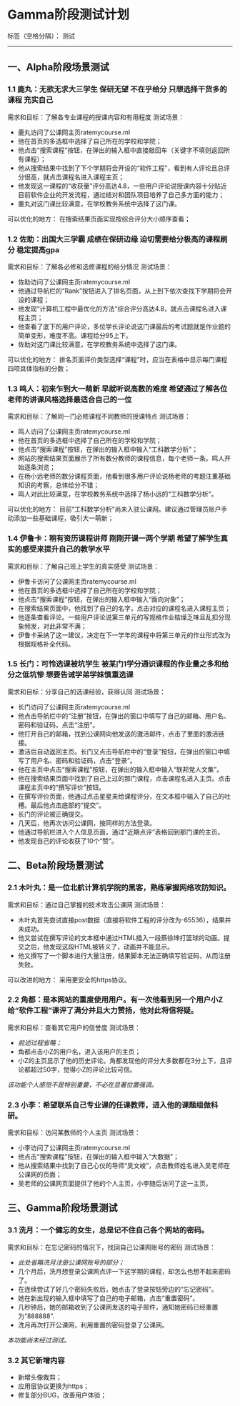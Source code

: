 ﻿# Gamma阶段测试计划

标签（空格分隔）： 测试

---

## 一、Alpha阶段场景测试
### 1.1 鹿丸：无欲无求大三学生 保研无望 不在乎给分 只想选择干货多的课程 充实自己
需求和目标：了解各专业课程的授课内容和有用程度
测试场景：
- 鹿丸访问了公课网主页ratemycourse.ml
- 他在首页的多选框中选择了自己所在的学校和学院；
- 他点击“搜索课程”按钮，在弹出的输入框中直接敲回车（关键字不填则返回所有课程）；
- 他从搜索结果中找到了下个学期将会开设的“软件工程”，看到有人评论且总评分很高，就点击课程名进入课程主页；
- 他发现这一课程的“收获量”评分高达4.8，一些用户评论说授课内容十分贴近目前软件企业的开发流程，通过结对和团队项目培养了自己多方面的能力；
- 鹿丸对这门课比较满意，在学校教务系统中选择了这门课。

可以优化的地方：
在搜索结果页面实现按综合评分大小顺序查看；
### 1.2 佐助：出国大三学霸 成绩在保研边缘 迫切需要给分极高的课程刷分 稳定提高gpa
需求和目标：了解各必修和选修课程的给分情况
测试场景：
- 佐助访问了公课网主页ratemycourse.ml
- 他通过导航栏的“Rank”按钮进入了排名页面，从上到下依次查找下学期将会开设的课程；
- 他发现“计算机工程中最优化的方法”综合评分高达4.8，就点击课程名进入课程主页；
- 他查看了底下的用户评论，多位学长评论说这门课最后的考试题就是作业题的简单变形，难度不高。课程给分95上下。
- 佐助对这门课比较满意，在学校教务系统中选择了这门课。

可以优化的地方：
排名页面评价类型选择“课程”时，应当在表格中显示每门课程四项具体指标的分数；
### 1.3 鸣人：初来乍到大一萌新 早就听说高数的难度 希望通过了解各位老师的讲课风格选择最适合自己的一位
需求和目标：了解同一门必修课程不同教师的授课特点
测试场景：
- 鸣人访问了公课网主页ratemycourse.ml
- 他在首页的多选框中选择了自己所在的学校和学院；
- 他点击“搜索课程”按钮，在弹出的输入框中输入“工科数学分析”；
- 网站的搜索结果页面展示了所有数分教师的课程信息，每个老师一条。鸣人开始逐条浏览；
- 在杨小远老师的数分课程页面，他看到很多用户评论说杨老师的考题注重基础知识的考察，总体给分不错；
- 鸣人对此比较满意，在学校教务系统中选择了杨小远的“工科数学分析”。

可以优化的地方：
目前“工科数学分析”尚未入驻公课网。建议通过管理员账户手动添加一些基础课程，吸引大一萌新；
### 1.4 伊鲁卡：稍有资历课程讲师 刚刚开课一两个学期 希望了解学生真实的感受来提升自己的教学水平
需求和目标：了解自己班上学生的真实感受
测试场景：
- 伊鲁卡访问了公课网主页ratemycourse.ml
- 他在首页的多选框中选择了自己所在的学校和学院；
- 他点击“搜索课程”按钮，在弹出的输入框中输入“面向对象”；
- 在搜索结果页面中，他找到了自己的名字，点击对应的课程名进入课程主页；
- 他逐条查看评论。一些用户评论说第三单元的写规格作业枯燥乏味且乱扣分现象频发，对此非常不满；
- 伊鲁卡采纳了这一建议，决定在下一学年的课程中将第三单元的作业形式改为根据规格补全代码。

### 1.5 长门：可怜选课被坑学生 被某门1学分通识课程的作业量之多和给分之低坑惨 想要告诫学弟学妹慎重选课
需求和目标：分享自己的选课经验，获得认同
测试场景：
- 长门访问了公课网主页ratemycourse.ml
- 他点击导航栏中的“注册”按钮，在弹出的窗口中填写了自己的邮箱、用户名、密码和验证码，点击“注册”。
- 他打开自己的邮箱，找到公课网向他发送的激活邮件，点击了里面的激活链接。
- 激活后自动返回主页。长门又点击导航栏中的“登录”按钮，在弹出的窗口中填写了用户名、密码和验证码，点击“登录”。
- 他在主页中点击“搜索课程”按钮，在弹出的输入框中输入“联邦党人文集”。
- 他在搜索结果页面中找到了自己上过的那门课程，点击课程名进入主页。点击课程主页中的“撰写评价”按钮。
- 在撰写评价页面，他通过点击星星来给课程评分，在文本框中输入了自己的吐槽。最后他点击底部的“提交”。
- 长门的评论被正确提交。
- 几天后，他再次访问公课网，按同样的方法登录。
- 他通过导航栏进入个人信息页面，通过“近期点评”表格回到那门课的主页。
- 他发现自己的评论收获了10个“赞”。

## 二、Beta阶段场景测试
### 2.1 木叶丸：是一位北航计算机学院的黑客，熟练掌握网络攻防知识。
需求和目标：通过自己掌握的技术攻击公课网
测试场景：
- 木叶丸首先尝试直接post数据（直接将软件工程的评分改为-65536），结果并未成功。
- 他又尝试在撰写评论的文本框中通过HTML插入一段蔡徐坤打篮球的动画。提交之后，他发现这段HTML被转义了，动画并不能显示。
- 他又撰写了一个脚本进行大量注册，结果脚本无法正确填写验证码，从而注册失败。

可以改进的地方：
采用更安全的https协议。
### 2.2 角都：是本网站的重度使用用户。有一次他看到另一个用户小Z给“软件工程”课评了满分并且大力赞扬，他对此将信将疑。
需求和目标：查看其它用户的信誉度
测试场景：
- *前述过程省略；*
- 角都点击小Z的用户名，进入该用户的主页；
- 小Z的主页显示了他的历史评论。角都发现他的评分大多数都在3分上下，且评论都超过50字，觉得小Z的评论比较可信。

*该功能个人感觉不是特别重要，不必在显著位置强调。*
### 2.3 小李：希望联系自己专业课的任课教师，进入他的课题组做科研。
需求和目标：访问某教师的个人主页
测试场景：
- 小李访问了公课网主页ratemycourse.ml
- 他点击“搜索课程”按钮，在弹出的输入框中输入“大数据”；
- 他从搜索结果中找到了自己心仪的导师“吴文峻”，点击教师姓名进入吴老师在公课网的页面；
- 吴老师的公课网页面提供了他的个人主页，小李随后访问了这一主页。

## 三、Gamma阶段场景测试
### 3.1 洗月：一个健忘的女生，总是记不住自己各个网站的密码。
需求和目标：在忘记密码的情况下，找回自己公课网账号的密码
测试场景：
- *此处省略洗月注册公课网账号的部分；*
- 几个月后，洗月想登录公课网点评一下这学期的课程，却怎么也想不起来密码了。
- 在连续尝试了好几个密码失败后，她点击了登录按钮旁边的“忘记密码”。
- 她在新出现的输入框中填写了自己的电子邮箱，点击“重置密码”。
- 几秒钟后，她的邮箱收到了公课网发送的电子邮件，通知她密码已经重置为“888888”.
- 洗月再次打开公课网，利用重置的密码登录了公课网。

*本功能尚未经过测试。*
### 3.2 其它新增内容
- 新增头像裁剪；
- 应用层协议更换为https；
- 修复部分BUG，改善用户体验；



